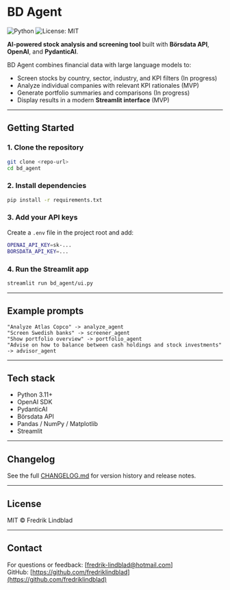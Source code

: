 # BD Agent  
![Python](https://img.shields.io/badge/Python-3.11+-blue) ![License: MIT](https://img.shields.io/badge/License-MIT-green.svg)

**AI-powered stock analysis and screening tool** built with **Börsdata API**, **OpenAI**, and **PydanticAI**.

BD Agent combines financial data with large language models to:
- Screen stocks by country, sector, industry, and KPI filters (In progress)  
- Analyze individual companies with relevant KPI rationales (MVP)
- Generate portfolio summaries and comparisons (In progress)
- Display results in a modern **Streamlit interface** (MVP)

---

## Getting Started

### 1. Clone the repository
```bash
git clone <repo-url>
cd bd_agent
```

### 2. Install dependencies
```bash
pip install -r requirements.txt
```

### 3. Add your API keys
Create a `.env` file in the project root and add:
```bash
OPENAI_API_KEY=sk-...
BORSDATA_API_KEY=...
```

### 4. Run the Streamlit app
```bash
streamlit run bd_agent/ui.py
```

---

## Example prompts
```
"Analyze Atlas Copco" -> analyze_agent
"Screen Swedish banks" -> screener_agent
"Show portfolio overview" -> portfolio_agent
"Advise on how to balance between cash holdings and stock investments" -> advisor_agent
```

---

## Tech stack
- Python 3.11+
- OpenAI SDK
- PydanticAI
- Börsdata API
- Pandas / NumPy / Matplotlib
- Streamlit

---

## Changelog
See the full [CHANGELOG.md](CHANGELOG.md) for version history and release notes.

---

## License
MIT © Fredrik Lindblad

---

## Contact
For questions or feedback: [fredrik-lindblad@hotmail.com]  
GitHub: [https://github.com/fredriklindblad](https://github.com/fredriklindblad)

